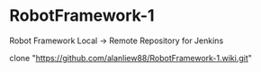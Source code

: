 # RobotFramework-1
Robot Framework Local -> Remote Repository for Jenkins


clone "https://github.com/alanliew88/RobotFramework-1.wiki.git"
